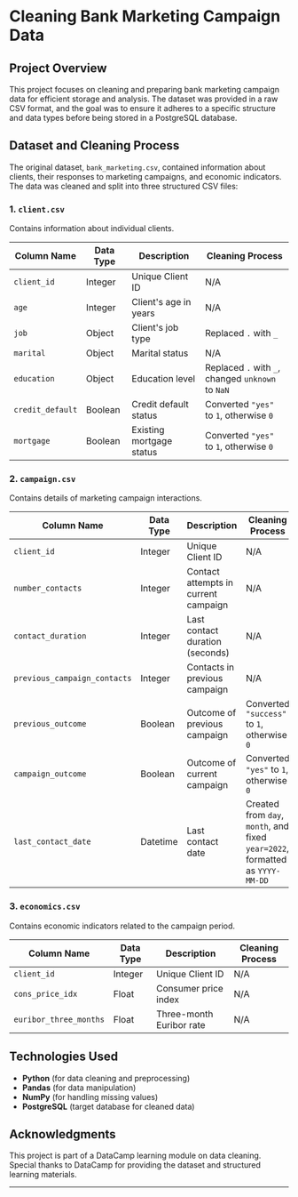 # Cleaning Bank Marketing Campaign Data

## Project Overview
This project focuses on cleaning and preparing bank marketing campaign data for efficient storage and analysis. The dataset was provided in a raw CSV format, and the goal was to ensure it adheres to a specific structure and data types before being stored in a PostgreSQL database.

## Dataset and Cleaning Process
The original dataset, `bank_marketing.csv`, contained information about clients, their responses to marketing campaigns, and economic indicators. The data was cleaned and split into three structured CSV files:

### 1. `client.csv`
Contains information about individual clients.

| Column Name | Data Type | Description | Cleaning Process |
|-------------|----------|-------------|-------------------|
| `client_id` | Integer  | Unique Client ID | N/A |
| `age` | Integer  | Client's age in years | N/A |
| `job` | Object  | Client's job type | Replaced `.` with `_` |
| `marital` | Object  | Marital status | N/A |
| `education` | Object  | Education level | Replaced `.` with `_`, changed `unknown` to `NaN` |
| `credit_default` | Boolean  | Credit default status | Converted `"yes"` to `1`, otherwise `0` |
| `mortgage` | Boolean  | Existing mortgage status | Converted `"yes"` to `1`, otherwise `0` |

### 2. `campaign.csv`
Contains details of marketing campaign interactions.

| Column Name | Data Type | Description | Cleaning Process |
|-------------|----------|-------------|-------------------|
| `client_id` | Integer  | Unique Client ID | N/A |
| `number_contacts` | Integer  | Contact attempts in current campaign | N/A |
| `contact_duration` | Integer  | Last contact duration (seconds) | N/A |
| `previous_campaign_contacts` | Integer  | Contacts in previous campaign | N/A |
| `previous_outcome` | Boolean  | Outcome of previous campaign | Converted `"success"` to `1`, otherwise `0` |
| `campaign_outcome` | Boolean  | Outcome of current campaign | Converted `"yes"` to `1`, otherwise `0` |
| `last_contact_date` | Datetime  | Last contact date | Created from `day`, `month`, and fixed `year=2022`, formatted as `YYYY-MM-DD` |

### 3. `economics.csv`
Contains economic indicators related to the campaign period.

| Column Name | Data Type | Description | Cleaning Process |
|-------------|----------|-------------|-------------------|
| `client_id` | Integer  | Unique Client ID | N/A |
| `cons_price_idx` | Float  | Consumer price index | N/A |
| `euribor_three_months` | Float  | Three-month Euribor rate | N/A |

## Technologies Used
- **Python** (for data cleaning and preprocessing)
- **Pandas** (for data manipulation)
- **NumPy** (for handling missing values)
- **PostgreSQL** (target database for cleaned data)

## Acknowledgments
This project is part of a DataCamp learning module on data cleaning. Special thanks to DataCamp for providing the dataset and structured learning materials.

---
